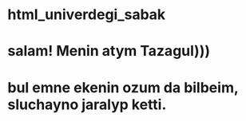 # html_univerdegi_sabak
# salam! Menin atym Tazagul)))
# bul emne ekenin ozum da bilbeim, sluchayno jaralyp ketti. 
